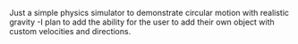Just a simple physics simulator to demonstrate circular motion with realistic gravity
-I plan to add the ability for the user to add their own object with custom velocities and directions.
